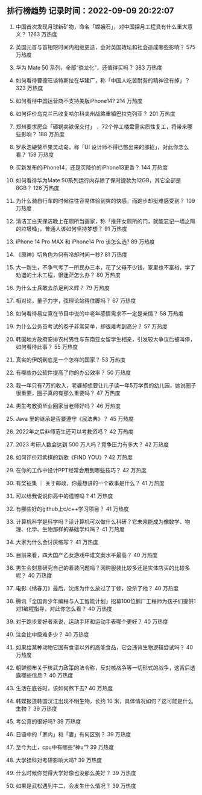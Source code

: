 
## 排行榜趋势 记录时间：2022-09-09 20:22:07
  
  1. 中国首次发现月球新矿物，命名「嫦娥石」，对中国探月工程具有什么重大意义？ 1263 万热度
    
  2. 英国元首与首相短时间内相继更迭，会对英国政坛和社会造成哪些影响？ 575 万热度
    
  3. 华为 Mate 50 系列，全部“骁龙化”，还值得买吗？ 383 万热度
    
  4. 如何看待曹德旺谈特斯拉在华建厂，称「中国人吃苦耐劳的精神没有掉」？ 323 万热度
    
  5. 如何看待中国运营商不支持美版iPhone14? 214 万热度
    
  6. 如何评价乌克兰已收复哈尔科夫州战略重镇巴拉克列亚？ 201 万热度
    
  7. 郑州要求房企「砸锅卖铁保交付」 ，72个停工楼盘需实质性复工，将带来哪些影响？ 188 万热度
    
  8. 罗永浩硬赞苹果灵动岛，称「UI 设计师不得已憋出来的邪招」，对此你怎么看？ 158 万热度
    
  9. 买新发布的iPhone14，还是买降价的iPhone13更香？ 144 万热度
    
  10. 如何看待华为Mate 50系列运行内存除了保时捷款为12GB，其它全部是8GB？ 126 万热度
    
  11. 为什么骑自行车的时候往往容易体验到爽的快感，而跑步却挺难感受到？ 109 万热度
    
  12. 清洁工白天保洁晚上在厕所当画家，称「推开女厕所的门，就能忘记一墙之隔的垃圾桶」，普通人该如何坚持梦想？ 91 万热度
    
  13. iPhone 14 Pro MAX 和 iPhone14 Pro 该怎么选? 89 万热度
    
  14. 《原神》切角色为何有冷却时间一秒? 81 万热度
    
  15. 大一新生，不争气考了一所民办三本，花了父母不少钱，家里也不富裕，学了劝退的土木工程，很迷茫怎么办？ 80 万热度
    
  16. 为什么士兵敢去杀足利义辉？ 79 万热度
    
  17. 相对论，量子力学，弦理论站得住脚吗？ 67 万热度
    
  18. 如何看待易立竞在节目中说的中老年感情需求不一定是亲情？ 58 万热度
    
  19. 为什么公务员考试的卷子非常简单，却很难考到高分？ 57 万热度
    
  20. 韩国地方政府安排农村男性与东南亚女留学生相亲，引发较大争议后被叫停，如何看待此事？ 55 万热度
    
  21. 真实的伊朗到底是一个怎样的国家？ 53 万热度
    
  22. 有哪些办公软件提高了你的办公效率？ 50 万热度
    
  23. 我一年只有7万的收入，老婆却想要让儿子读一年5万学费的幼儿园，她说圈子很重要，圈子真的有那么重要吗？ 47 万热度
    
  24. 男生考教资毕业回家当老师好吗？ 46 万热度
    
  25. Java 里的继承是否要遵守《民法典》？ 45 万热度
    
  26. 2022年之后非师范生还可以考教资吗？ 42 万热度
    
  27. 2023 考研人数会达到 500 万人吗？竞争压力有多大？ 42 万热度
    
  28. 如何评价邓紫棋的新歌《FIND YOU》? 42 万热度
    
  29. 在你的工作中设计PPT经常会用到哪些技巧？ 42 万热度
    
  30. 有奖征集 ｜ 关于邮政，你最想讲的一个故事是什么？ 41 万热度
    
  31. 可以给我说说你高中的遗憾吗 ? 41 万热度
    
  32. 有哪些好的github上c/c++学习项目？ 41 万热度
    
  33. 计算机科学是科学吗？读计算机可以做什么科研？它未来能成为像数学、物理、化学、生物那样的基础学科吗？ 41 万热度
    
  34. 大家为什么会讨厌缩写？ 41 万热度
    
  35. 目前来看，四大国产乙女游戏中谁文案水平最高？ 40 万热度
    
  36. 男生会刻意研究自己的着装问题吗？网购服装比较多还是实体店买的比较多呢？ 40 万热度
    
  37. 电影《绣春刀》最后，沈炼为什么放过了丁修，没杀了他？ 40 万热度
    
  38. 腾讯「全国青少年编程与人工智能计划」招募100位鹅厂工程师为孩子们提供1对1编程指导，对此你怎么看？ 40 万热度
    
  39. 对于跑步爱好者来说，运动手环和运动手表哪个更好？ 40 万热度
    
  40. 注会比中级难多少？ 40 万热度
    
  41. 如果给某种动物它固有食谱以外的高能食品，它会违背生物逻辑尝试吗？ 40 万热度
    
  42. 朝鲜颁布关于核武力政策的法令称，反对核战争等一切形式的战争，这背后透露哪些信息？ 40 万热度
    
  43. 生活在底谷时，该如何熬下去? 40 万热度
    
  44. 韩媒报道韩国汉江出现不明生物，长约 10 米，具体情况如何？这可能是什么生物？ 39 万热度
    
  45. 考公真的很好吗? 39 万热度
    
  46. 日语中的「家内」和「妻」有何区别？ 39 万热度
    
  47. 至今为止，cpu中有哪些“神u”? 39 万热度
    
  48. 大学挂科对考研影响大吗? 39 万热度
    
  49. 什么时候你觉得大学好像也没那么美好？ 39 万热度
    
  50. 如果是武松遇到牛二，会发生什么情况？ 39 万热度
    